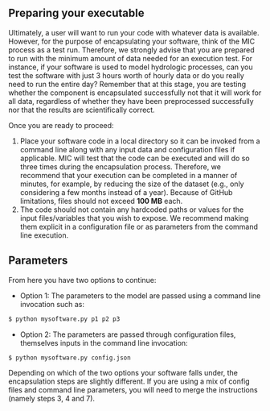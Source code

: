 ## Preparing your executable

Ultimately, a user will want to run your code with whatever data is available. However, for the purpose of encapsulating your software, think of the MIC process as a test run. Therefore, we strongly advise that you are prepared to run with the minimum amount of data needed for an execution test. For instance, if your software is used to model hydrologic processes, can you test the software with just 3 hours worth of hourly data or do you really need to run the entire day? Remember that at this stage, you are testing whether the component is encapsulated successfully not that it will work for all data, regardless of whether they have been preprocessed successfully nor that the results are scientifically correct.

Once you are ready to proceed:

1. Place your software code in a local directory so it can be invoked from a command line along with any input data and configuration files if applicable. MIC will test that the code can be executed and will do so three times during the encapsulation process. Therefore, we recommend that your execution can be completed in a manner of minutes, for example, by reducing the size of the dataset (e.g., only considering a few months instead of a year). Because of GitHub limitations, files should not exceed **100 MB** each.
2.  The code should not contain any hardcoded paths or values for the input files/variables that you wish to expose. We recommend making them explicit in a configuration file or as parameters from the command line execution.

## Parameters

From here you have two options to continue:

* Option 1: The parameters to the model are passed using a command line invocation such as:

```bash
$ python mysoftware.py p1 p2 p3
```

* Option 2: The parameters are passed through configuration files, themselves inputs in the command line invocation:

```bash
$ python mysoftware.py config.json
```

Depending on which of the two options your software falls under, the encapsulation steps are slightly different. If you are using a mix of config files and command line parameters, you will need to merge the instructions (namely steps 3, 4 and 7).
